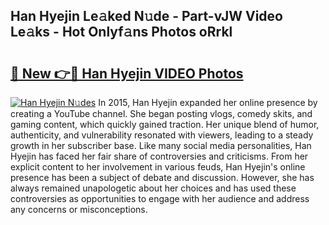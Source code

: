 ## Han Hyejin Le𝚊ked N𝚞de - Part-vJW Video Le𝚊ks - Hot Onlyf𝚊ns Photos oRrkl

# <h2><a href="http://ab76340.deff.icu/?id=Han+Hyejin">🔗 New 👉🔴 Han Hyejin VIDEO Photos</a></h2>

[![Han Hyejin N𝚞des](https://i.imgur.com/rIISA9y.gif)](http://ab76340.deff.icu/?id=Han+Hyejin)
In 2015, Han Hyejin expanded her online presence by creating a YouTube channel. She began posting vlogs, comedy skits, and gaming content, which quickly gained traction. Her unique blend of humor, authenticity, and vulnerability resonated with viewers, leading to a steady growth in her subscriber base. Like many social media personalities, Han Hyejin has faced her fair share of controversies and criticisms. From her explicit content to her involvement in various feuds, Han Hyejin's online presence has been a subject of debate and discussion. However, she has always remained unapologetic about her choices and has used these controversies as opportunities to engage with her audience and address any concerns or misconceptions.
